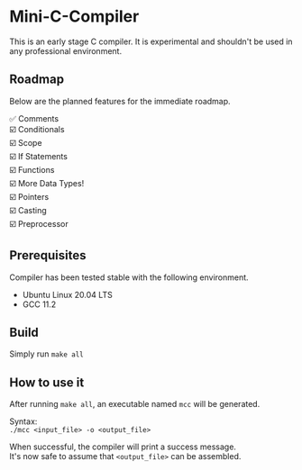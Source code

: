 # Mini-C-Compiler
This is an early stage C compiler. It is experimental and shouldn't be used in any professional environment.

## Roadmap
Below are the planned features for the immediate roadmap.

✅ Comments</br>
☑️ Conditionals</br>
☑️ Scope</br>
☑️ If Statements</br>
☑️ Functions</br>
☑️ More Data Types!</br>
☑️ Pointers</br>
☑️ Casting</br>
☑️ Preprocessor</br>

## Prerequisites
Compiler has been tested stable with the following environment.
* Ubuntu Linux 20.04 LTS<br>
* GCC 11.2

## Build
Simply run 
`
make all
`

## How to use it
After running ```make all```, an executable named ```mcc``` will be generated.</br>

Syntax:</br>
`./mcc <input_file> -o <output_file>`</br>

When successful, the compiler will print a success message.</br>
It's now safe to assume that ```<output_file>``` can be assembled.
